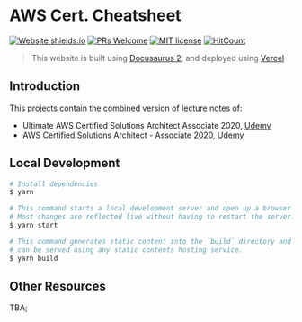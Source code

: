 # AWS Cert. Cheatsheet

[![Website shields.io](https://img.shields.io/website-up-down-green-red/http/shields.io.svg?style=flat-square)](http://shields.io/)
[![PRs Welcome](https://img.shields.io/badge/PRs-welcome-brightgreen.svg?style=flat-square)](http://makeapullrequest.com)
[![MIT license](https://img.shields.io/badge/License-MIT-blue.svg?style=flat-square)](https://lbesson.mit-license.org/)
[![HitCount](http://hits.dwyl.com/zhenye-na/aws-certs-cheatsheet.svg)](http://hits.dwyl.com/zhenye-na/aws-certs-cheatsheet)


> This website is built using [Docusaurus 2](https://v2.docusaurus.io/), and deployed using [Vercel](https://vercel.com/)

## Introduction

This projects contain the combined version of lecture notes of:

- Ultimate AWS Certified Solutions Architect Associate 2020, [Udemy](https://www.udemy.com/course/aws-certified-solutions-architect-associate-saa-c02/)
- AWS Certified Solutions Architect - Associate 2020, [Udemy](https://www.udemy.com/course/aws-certified-solutions-architect-associate/)


## Local Development

```sh
# Install dependencies
$ yarn

# This command starts a local development server and open up a browser window.
# Most changes are reflected live without having to restart the server.
$ yarn start

# This command generates static content into the `build` directory and
# can be served using any static contents hosting service.
$ yarn build
```

## Other Resources

TBA;
